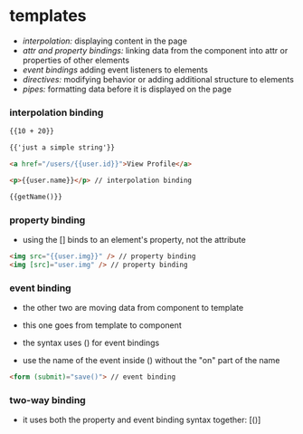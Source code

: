 # templates 

- *interpolation:* displaying content in the page
- *attr and property bindings:* linking data from the component into attr or properties of other elements
- *event bindings* adding event listeners to elements
- *directives:* modifying behavior or adding additional structure to elements
- *pipes:* formatting data before it is displayed on the page

### interpolation binding

```html
{{10 + 20}}

{{'just a simple string'}}

<a href="/users/{{user.id}}">View Profile</a>

<p>{{user.name}}</p> // interpolation binding

{{getName()}}
```

### property binding

- using the [] binds to an element's property, not the attribute

```html
<img src="{{user.img}}" /> // property binding
<img [src]="user.img" /> // property binding
```

### event binding

- the other two are moving data from component to template

- this one goes from template to component

- the syntax uses () for event bindings

- use the name of the event inside () without the "on" part of the name

```html
<form (submit)="save()"> // event binding
```

### two-way binding

- it uses both the property and event binding syntax together: [()]
